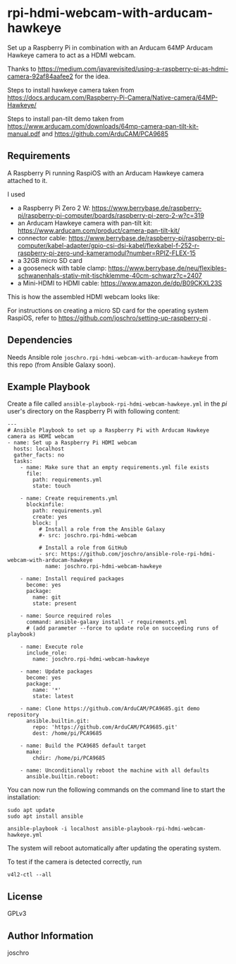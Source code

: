 rpi-hdmi-webcam-with-arducam-hawkeye
====================================

Set up a Raspberry Pi in combination with an Arducam 64MP Arducam Hawkeye camera to act as a HDMI webcam.

Thanks to https://medium.com/javarevisited/using-a-raspberry-pi-as-hdmi-camera-92af84aafee2 for the idea.

Steps to install hawkeye camera taken from https://docs.arducam.com/Raspberry-Pi-Camera/Native-camera/64MP-Hawkeye/

Steps to install pan-tilt demo taken from https://www.arducam.com/downloads/64mp-camera-pan-tilt-kit-manual.pdf and https://github.com/ArduCAM/PCA9685

Requirements
------------

A Raspberry Pi running RaspiOS with an Arducam Hawkeye camera attached to it.

I used
* a Raspberry Pi Zero 2 W: https://www.berrybase.de/raspberry-pi/raspberry-pi-computer/boards/raspberry-pi-zero-2-w?c=319
* an Arducam Hawkeye camera with pan-tilt kit: https://www.arducam.com/product/camera-pan-tilt-kit/
* connector cable: https://www.berrybase.de/raspberry-pi/raspberry-pi-computer/kabel-adapter/gpio-csi-dsi-kabel/flexkabel-f-252-r-raspberry-pi-zero-und-kameramodul?number=RPIZ-FLEX-15
* a 32GB micro SD card
* a gooseneck with table clamp: https://www.berrybase.de/neu/flexibles-schwanenhals-stativ-mit-tischklemme-40cm-schwarz?c=2407
* a Mini-HDMI to HDMI cable: https://www.amazon.de/dp/B09CKXL23S

This is how the assembled HDMI webcam looks like:

For instructions on creating a micro SD card for the operating system RaspiOS, refer to https://github.com/joschro/setting-up-raspberry-pi .

Dependencies
------------

Needs Ansible role ```joschro.rpi-hdmi-webcam-with-arducam-hawkeye``` from this repo (from Ansible Galaxy soon).

Example Playbook
----------------
Create a file called ```ansible-playbook-rpi-hdmi-webcam-hawkeye.yml``` in the *pi* user's directory on the Raspberry Pi with following content:
```
---
# Ansible Playbook to set up a Raspberry Pi with Arducam Hawkeye camera as HDMI webcam
- name: Set up a Raspberry Pi HDMI webcam
  hosts: localhost
  gather_facts: no
  tasks:
    - name: Make sure that an empty requirements.yml file exists
      file:
        path: requirements.yml
        state: touch

    - name: Create requirements.yml
      blockinfile:
        path: requirements.yml
        create: yes
        block: |
          # Install a role from the Ansible Galaxy
          #- src: joschro.rpi-hdmi-webcam
          
          # Install a role from GitHub
          - src: https://github.com/joschro/ansible-role-rpi-hdmi-webcam-with-arducam-hawkeye
            name: joschro.rpi-hdmi-webcam-hawkeye

    - name: Install required packages
      become: yes
      package:
        name: git
        state: present

    - name: Source required roles
      command: ansible-galaxy install -r requirements.yml
      # (add parameter --force to update role on succeeding runs of playbook)

    - name: Execute role
      include_role:
        name: joschro.rpi-hdmi-webcam-hawkeye

    - name: Update packages
      become: yes
      package:
        name: '*'
        state: latest

    - name: Clone https://github.com/ArduCAM/PCA9685.git demo repository
      ansible.builtin.git:
        repo: 'https://github.com/ArduCAM/PCA9685.git'
        dest: /home/pi/PCA9685

    - name: Build the PCA9685 default target
      make:
        chdir: /home/pi/PCA9685

    - name: Unconditionally reboot the machine with all defaults
      ansible.builtin.reboot:
```

You can now run the following commands on the command line to start the installation:
```
sudo apt update
sudo apt install ansible

ansible-playbook -i localhost ansible-playbook-rpi-hdmi-webcam-hawkeye.yml
```

The system will reboot automatically after updating the operating system.

To test if the camera is detected correctly, run
```
v4l2-ctl --all
```

License
-------

GPLv3

Author Information
------------------

joschro
